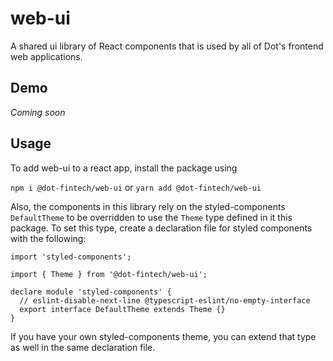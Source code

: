 # web-ui

A shared ui library of React components that is used by all of Dot's frontend web applications.

## Demo

*Coming soon*

## Usage

To add web-ui to a react app, install the package using 

```npm i @dot-fintech/web-ui``` or ```yarn add @dot-fintech/web-ui```

Also, the components in this library rely on the styled-components `DefaultTheme` to be overridden to use the `Theme` type defined in it this package. 
To set this type, create a declaration file for styled components with the following:

```
import 'styled-components';

import { Theme } from '@dot-fintech/web-ui';

declare module 'styled-components' {
  // eslint-disable-next-line @typescript-eslint/no-empty-interface
  export interface DefaultTheme extends Theme {}
}
```

If you have your own styled-components theme, you can extend that type as well in the same declaration file.
